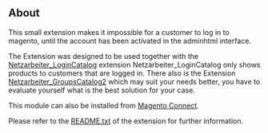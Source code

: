 About
-----

This small extension makes it impossible for a customer to log in to magento, until the account has been activated in the adminhtml interface.

The Extension was designed to be used together with the [Netzarbeiter_LoginCatalog][] extension
Netzarbeiter_LoginCatalog only shows products to customers that are logged in.
There also is the Extension [Netzarbeiter_GroupsCatalog2][] which may suit your needs better,
you have to evaluate yourself what is the best solution for your case.

This module can also be installed from [Magento Connect][mc].

[mc]: http://www.magentocommerce.com/magento-connect/customer-activation.html "The Customer Activation Extension on Magento Connect"
[Netzarbeiter_LoginCatalog]: http://www.magentocommerce.com/magento-connect/login-only-catalog.html "The Login only Catalog Extension on Magento Connect"
[Netzarbeiter_GroupsCatalog2]: https://github.com/Vinai/groupscatalog2 "GroupsCatalog 2"

Please refer to the [README.txt][] of the extension for further information.

[README.txt]: https://github.com/Vinai/customer-activation/blob/master/app/code/community/Netzarbeiter/CustomerActivation/README.txt "README.txt"